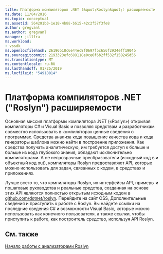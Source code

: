 ```yaml
---
title: Платформа компиляторов .NET (&quot;Roslyn&quot;) расширяемости | Документация Майкрософт
ms.date: 11/04/2016
ms.topic: conceptual
ms.assetid: 564201b3-1e18-4b88-b615-42c2f57f3fe8
author: gregvanl
ms.author: gregvanl
manager: jillfra
ms.workload:
- vssdk
ms.openlocfilehash: 26196b18c6e44ec8f0697fbc656f2934eff1904b
ms.sourcegitcommit: 2193323efc608118e0ce6f6b2ff532f158245d56
ms.translationtype: MT
ms.contentlocale: ru-RU
ms.lasthandoff: 01/25/2019
ms.locfileid: "54918814"
---
```

# <a name="net-compiler-platform-quotroslynquot-extensibility"></a>Платформа компиляторов .NET (&quot;Roslyn&quot;) расширяемости
Основная миссия платформы компилятора .NET («Roslyn») открывая компиляторы C# и Visual Basic и позволяя средствам и разработчикам совместно использовать в компиляторах ценные сведения о программах. Средства анализа кода повышение качества кода и кода генераторы шаблона можно найти в построение приложения. Как средства получать аналитическую, им требуется доступ к больше и больше из кода глубокого знания, обладают исключительно компиляторами. А не непрозрачные преобразователи (исходный код в и объектный код out), компиляторы Roslyn предоставляют API, которые можно использовать для задач, связанных с кодом, в средствах и приложениях.

 Лучше всего то, что компиляторы Roslyn, их интерфейсы API, примеры и пошаговые руководства и реальные средства, созданная на основе этих API являются полностью открытым исходным кодом в [github.com/dotnet/roslyn](https://github.com/dotnet/Roslyn). Перейдите на сайт OSS, Дополнительные сведения и приступить к работе с Roslyn. Вы найдете ссылки на последние сведения C# и возможности Visual Basic, которые можно использовать как конечного пользователя, а также ссылки, чтобы приступить к работе, как построитель средство, используя API Roslyn.

## <a name="see-also"></a>См. также
 [Начало работы с анализаторами Roslyn](../extensibility/getting-started-with-roslyn-analyzers.md)